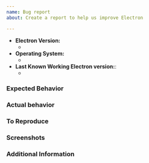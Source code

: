 ```yaml
---
name: Bug report
about: Create a report to help us improve Electron

---
```


* **Electron Version:**
  * <!-- (output of `node_modules/.bin/electron --version`) e.g. 4.0.3 -->
* **Operating System:**
  * <!-- (Platform and Version) e.g. macOS 10.13.6 / Windows 10 (1803) / Ubuntu 18.04 x64 -->
* **Last Known Working Electron version:**:
  * <!-- (if applicable) e.g. 3.1.0 -->

### Expected Behavior
<!-- A clear and concise description of what you expected to happen. -->

### Actual behavior
<!-- A clear and concise description of what actually happened. -->

### To Reproduce
<!--
Your best chance of getting this bug looked at quickly is to provide a REPOSITORY that can be cloned and run.
-->

<!--
You can fork [electron-quick-start](https://github.com/electron/electron-quick-start) and include a link to the branch with your changes.
-->

<!--
If you provide a URL, please list the commands required to clone/setup/run your repo e.g.
```sh
$ git clone $YOUR_URL -b $BRANCH
$ npm install
$ npm start || electron .
```
-->

### Screenshots
<!-- If applicable, add screenshots to help explain your problem. -->

### Additional Information
<!-- Add any other context about the problem here. -->
